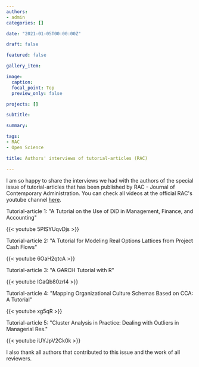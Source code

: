 ```yaml
---
authors:
- admin
categories: []

date: "2021-01-05T00:00:00Z"

draft: false

featured: false

gallery_item:

image:
  caption: 
  focal_point: Top
  preview_only: false

projects: []

subtitle: 

summary: 

tags:
- RAC
- Open Science

title: Authors' interviews of tutorial-articles (RAC)

---
```


I am so happy to share the interviews we had with the authors of the special issue of tutorial-articles that has been published by RAC - Journal of Contemporary Administration. You can check all videos at the official RAC's youtube channel [here](https://www.youtube.com/channel/UCBXqeBJ2B5T5ctUqHrn6kpw/featured).


Tutorial-article 1: "A Tutorial on the Use of DiD in Management, Finance, and Accounting" 


{{< youtube 5PISYUqvDjs >}}




Tutorial-article 2: "A Tutorial for Modeling Real Options Lattices from Project Cash Flows"


{{< youtube 6OaH2qtcA >}}



Tutorial-article 3:  "A GARCH Tutorial with R"


{{< youtube IGaQb80zrI4 >}}




Tutorial-article 4: "Mapping Organizational Culture Schemas Based on CCA: A Tutorial"


{{< youtube xg5qR >}}



Tutorial-article 5:  "Cluster Analysis in Practice: Dealing with Outliers in Managerial Res."


{{< youtube iUYJpV2Ck0k >}}




I also thank all authors that contributed to this issue and the work of all reviewers.




